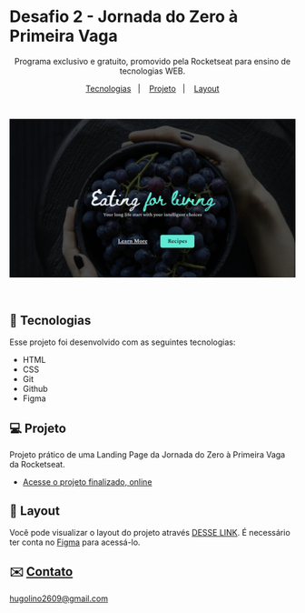<h1>Desafio 2 - Jornada do Zero à Primeira Vaga</h1>

<p align="center">
Programa exclusivo e gratuito, promovido pela Rocketseat para ensino de tecnologias WEB.</a>
</p>

<p align="center">
  <a href="#-tecnologias">Tecnologias</a>&nbsp;&nbsp;&nbsp;|&nbsp;&nbsp;&nbsp;
  <a href="#-projeto">Projeto</a>&nbsp;&nbsp;&nbsp;|&nbsp;&nbsp;&nbsp;
  <a href="#-layout">Layout</a>
</p>

<br>

<p align="center">
  <img alt="projeto Mobile First" src=".github/preview.png">
</p>

<br>

## 🚀 Tecnologias

Esse projeto foi desenvolvido com as seguintes tecnologias:

- HTML 
- CSS
- Git 
- Github
- Figma

## 💻 Projeto

Projeto prático de uma Landing Page da Jornada do Zero à Primeira Vaga da Rocketseat.

- [Acesse o projeto finalizado, online](https://hugolinobg.github.io/HealthyRecipes/)

## 🔖 Layout

Você pode visualizar o layout do projeto através [DESSE LINK](https://www.figma.com/file/cYYQUjCyTw6gCqCkMoNvF5/Horror-Game-LP-(Community)?node-id=6%3A39&t=MTxkjUyvc2q3VqeH-0). É necessário ter conta no [Figma](https://figma.com) para acessá-lo.


## ✉️ [Contato](https://links.hugolino.dev) 

hugolino2609@gmail.com
